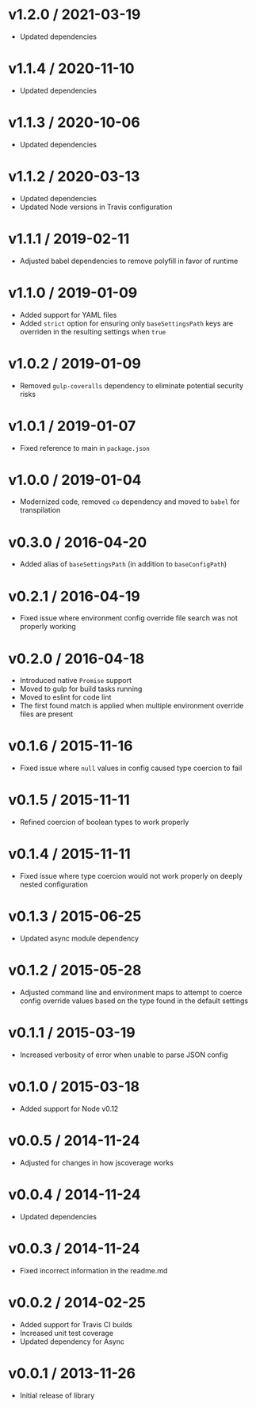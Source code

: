 # v1.2.0 / 2021-03-19

* Updated dependencies

# v1.1.4 / 2020-11-10

* Updated dependencies

# v1.1.3 / 2020-10-06

* Updated dependencies

# v1.1.2 / 2020-03-13

* Updated dependencies
* Updated Node versions in Travis configuration

# v1.1.1 / 2019-02-11

* Adjusted babel dependencies to remove polyfill in favor of runtime

# v1.1.0 / 2019-01-09

* Added support for YAML files
* Added `strict` option for ensuring only `baseSettingsPath` keys are overriden in the resulting settings when `true`

# v1.0.2 / 2019-01-09

* Removed `gulp-coveralls` dependency to eliminate potential security risks

# v1.0.1 / 2019-01-07

* Fixed reference to main in `package.json`

# v1.0.0 / 2019-01-04

* Modernized code, removed `co` dependency and moved to `babel` for transpilation

# v0.3.0 / 2016-04-20

* Added alias of `baseSettingsPath` (in addition to `baseConfigPath`)

# v0.2.1 / 2016-04-19

* Fixed issue where environment config override file search was not properly working

# v0.2.0 / 2016-04-18

* Introduced native `Promise` support
* Moved to gulp for build tasks running
* Moved to eslint for code lint
* The first found match is applied when multiple environment override files are present

# v0.1.6 / 2015-11-16

* Fixed issue where `null` values in config caused type coercion to fail

# v0.1.5 / 2015-11-11

* Refined coercion of boolean types to work properly

# v0.1.4 / 2015-11-11

* Fixed issue where type coercion would not work properly on deeply nested configuration

# v0.1.3 / 2015-06-25

* Updated async module dependency

# v0.1.2 / 2015-05-28

* Adjusted command line and environment maps to attempt to coerce config override values based on the type found in the default settings

# v0.1.1 / 2015-03-19

* Increased verbosity of error when unable to parse JSON config

# v0.1.0 / 2015-03-18

* Added support for Node v0.12

# v0.0.5 / 2014-11-24

* Adjusted for changes in how jscoverage works

# v0.0.4 / 2014-11-24

* Updated dependencies

# v0.0.3 / 2014-11-24

* Fixed incorrect information in the readme.md

# v0.0.2 / 2014-02-25

* Added support for Travis CI builds
* Increased unit test coverage
* Updated dependency for Async

# v0.0.1 / 2013-11-26

* Initial release of library
